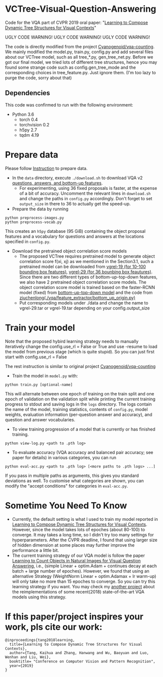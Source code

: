 # VCTree-Visual-Question-Answering
Code for the VQA part of CVPR 2019 oral paper: "[Learning to Compose Dynamic Tree Structures for Visual Contexts][0]"

UGLY CODE WARNING! UGLY CODE WARNING! UGLY CODE WARNING!

The code is directly modified from the project [Cyanogenoid/vqa-counting][1]. We mainly modified the model.py, train.py, config.py and add several files about our VCTree model, such as all tree_*.py, gen_tree_net.py.  Before we got our final model, we tried lots of different tree structures, hence you may found some strange code such as config.gen_tree_mode and the corresponding choices in tree_feature.py. Just ignore them. (I'm too lazy to purge the code, sorry about that)

## Dependencies
This code was confirmed to run with the following environment:

- Python 3.6
  - torch 0.4
  - torchvision 0.2
  - h5py 2.7
  - tqdm 4.19

# Prepare data
Please follow [Instruction][4] to prepare data. 

- In the `data` directory, execute `./download.sh` to download VQA v2 [questions, answers, and bottom-up features][4].
  - For experimenting, using 36 fixed proposals is faster, at the expense of a bit of accuracy. Uncomment the relevant lines in `download.sh` and change the paths in `config.py` accordingly. Don't forget to set `output_size` in there to 36 to actually get the speed-up.
- Prepare the data by running
```
python preprocess-images.py
python preprocess-vocab.py
```
This creates an `h5py` database (95 GiB) containing the object proposal features and a vocabulary for questions and answers at the locations specified in `config.py`.
- Download the pretrained object correlation score models
    - The proposed VCTree requires pretrained model to generate object correlation score f(xi, xj) as we mentioned in the Section3.1, such a pretrained model can be downloaded from [vgrel-19 (for 10-100 bounding box features)](https://onedrive.live.com/embed?cid=22376FFAD72C4B64&resid=22376FFAD72C4B64%21620273&authkey=AKFuFsQ90tQO4q0), [vgrel-29 (for 36 bounbing box feautures)](https://onedrive.live.com/embed?cid=22376FFAD72C4B64&resid=22376FFAD72C4B64%21620229&authkey=APSqYLYmGyfl3Mg). Since there are two different types of bottom-up-top-down features, we also have 2 pretrained object correlation score models. The object correlation score model is trained based on the faster-RCNN model (fixed) from [bottom-up-top-down model][2] and the code from [zjuchenlong(./vqa/feature_extractor/bottom_up_origin.py)][3]
    - Put corresponding models under  ./data  and change the name to vgrel-29.tar or vgrel-19.tar depending on your config.output_size

# Train your model
Note that the proposed hybird learning strategy needs to manually iteratively change the config.use_rl = False or True and use -resume to load the model from previous stage (which is quite stupid). So you can just first start with config.use_rl = False

The rest instruction is similar to original project [Cyanogenoid/vqa-counting][1]

- Train the model in `model.py` with:
```
python train.py [optional-name]
```
This will alternate between one epoch of training on the train split and one epoch of validation on the validation split while printing the current training progress to stdout and saving logs in the `logs` directory.
The logs contain the name of the model, training statistics, contents of `config.py`,  model weights, evaluation information (per-question answer and accuracy), and question and answer vocabularies.
- To view training progression of a model that is currently or has finished training.
```
python view-log.py <path to .pth log>
```

- To evaluate accuracy (VQA accuracy and balanced pair accuracy; see paper for details) in various categories, you can run
```
python eval-acc.py <path to .pth log> [<more paths to .pth logs> ...]
```
If you pass in multiple paths as arguments, this gives you standard deviations as well.
To customise what categories are shown, you can modify the "accept conditions" for categories in `eval-acc.py`.


# Sometime You Need To Know
- Currently, the default setting is what I used to train my model reported in [Learning to Compose Dynamic Tree Structures for Visual Contexts][0]. However, since the model takes lots of epoches (about 80-100) to converge. It may takes a long time, so I didn't try too many settings for hyperparameters. After the CVPR deadline, I found that using larger size of hidden dimension at some places may further improve the performance a little bit.
- The current training strategy of our VQA model is follow the paper [Learning to Count Objects in Natural Images for Visual Question Answering][5], i.e., (simple Linear + optim.Adam + continues decay at each batch + large number of epoches). However, we found that using an alternative Strategy (WeightNorm Linear + optim.Adamax + lr warm-up) will only take no more than 15 epoches to converge. So you can try this learning strategy if you want. You may check my [another project][6] about the reimplementations of some recent(2018) state-of-the-art VQA models using this strategy.

# If this paper/project inspires your work, pls cite our work:
```
@inproceedings{tang2018learning,
  title={Learning to Compose Dynamic Tree Structures for Visual Contexts},
  author={Tang, Kaihua and Zhang, Hanwang and Wu, Baoyuan and Luo, Wenhan and Liu, Wei},
  booktitle= "Conference on Computer Vision and Pattern Recognition",
  year={2019}
}
```

[0]: https://arxiv.org/abs/1812.01880
[1]: https://github.com/Cyanogenoid/vqa-counting
[2]: https://github.com/peteanderson80/bottom-up-attention
[3]: https://github.com/zjuchenlong/faster-rcnn.pytorch
[4]: https://github.com/Cyanogenoid/vqa-counting/tree/master/vqa-v2
[5]: https://openreview.net/forum?id=B12Js_yRb
[6]: https://github.com/KaihuaTang/VQA2.0-Recent-Approachs-2018.pytorch
